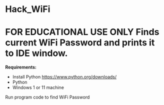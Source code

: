 # Hack_WiFi

# **FOR EDUCATIONAL USE ONLY** Finds current WiFi Password and prints it to IDE window.

**Requirements:**
- Install Python https://www.python.org/downloads/
- Python
- Windows 1 or 11 machine

Run program code to find WiFi Password 
